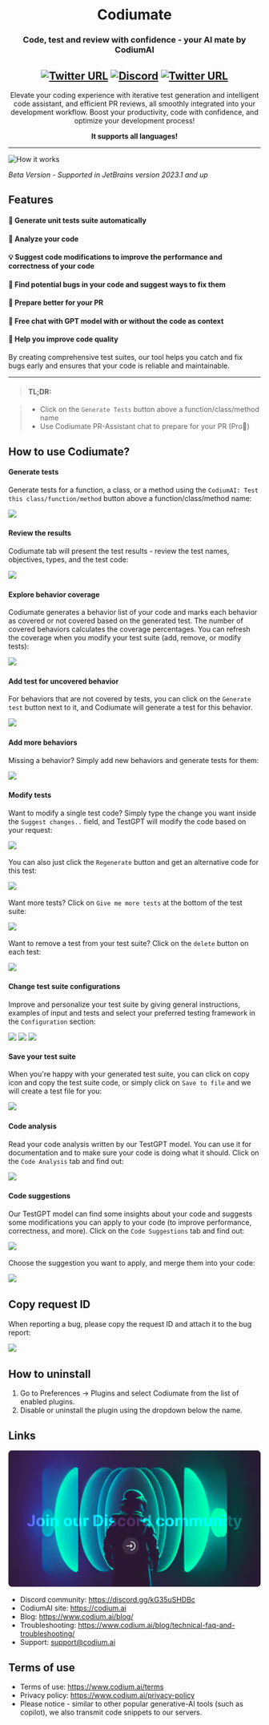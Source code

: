 <div align="center">

# Codiumate
### Code, test and review with confidence - your AI mate by CodiumAI

[![Twitter URL](https://img.shields.io/badge/X-000000?style=for-the-badge&logo=x&logoColor=white)](https://twitter.com/CodiumAI)    [![Discord](https://img.shields.io/badge/Discord-5865F2?style=for-the-badge&logo=discord&logoColor=white)](https://discord.gg/kG35uSHDBc)    [![Twitter URL](https://img.shields.io/badge/TikTok-000000?style=for-the-badge&logo=tiktok&logoColor=white)](https://www.tiktok.com/@codiumai)
---

Elevate your coding experience with iterative test generation and intelligent code assistant, and efficient PR reviews, all smoothly integrated into your development workflow. Boost your productivity, code with confidence, and optimize your development process!

**It supports all languages!**

---

</div>

![How it works](https://raw.githubusercontent.com/Codium-ai/codiumai-jetbrains-release/main/media/docs/JB0.5.22.gif)

_Beta Version - Supported in JetBrains version 2023.1 and up_

## Features

#### 🤖 Generate unit tests suite automatically

#### 🔬 Analyze your code

#### 💡 Suggest code modifications to improve the performance and correctness of your code

#### 💫 Find potential bugs in your code and suggest ways to fix them

#### 👀 Prepare better for your PR

#### 💬 Free chat with GPT model with or without the code as context

#### 🚀 Help you improve code quality

By creating comprehensive test suites, our tool helps you catch and fix bugs early and ensures that your code is reliable and maintainable.

---

> #### TL;DR:

> - Click on the `Generate Tests` button above a function/class/method name
> - Use Codiumate PR-Assistant chat to prepare for your PR (Pro💎)

## How to use Codiumate?

#### Generate tests 
Generate tests for a function, a class, or a method using the `CodiumAI: Test this class/function/method` button above a function/class/method name:

![](https://raw.githubusercontent.com/Codium-ai/codiumai-jetbrains-release/main/media/docs/GenerateTests.png)

#### Review the results
Codiumate tab will present the test results - review the test names, objectives, types, and the test code:

![](https://raw.githubusercontent.com/Codium-ai/codiumai-jetbrains-release/main/media/docs/ReviewResults.png)

#### Explore behavior coverage

Codiumate generates a behavior list of your code and marks each behavior as covered or not covered based on the generated test.
The number of covered behaviors calculates the coverage percentages.
You can refresh the coverage when you modify your test suite (add, remove, or modify tests):

![](https://raw.githubusercontent.com/Codium-ai/codiumai-jetbrains-release/main/media/docs/BehaviorCoverage.png)

#### Add test for uncovered behavior

For behaviors that are not covered by tests, you can click on the `Generate test` button next to it, and Codiumate will generate a test
for this behavior.

![](https://raw.githubusercontent.com/Codium-ai/codiumai-jetbrains-release/main/media/docs/AddTestForBehavior.png)

#### Add more behaviors

Missing a behavior? Simply add new behaviors and generate tests for them:

![](https://raw.githubusercontent.com/Codium-ai/codiumai-jetbrains-release/main/media/docs/AddBehavior.png)

#### Modify tests
Want to modify a single test code? Simply type the change you want inside the `Suggest changes..` field, and TestGPT will modify the code based on your request:

![](https://raw.githubusercontent.com/Codium-ai/codiumai-jetbrains-release/main/media/docs/SuggestChanges.png)

You can also just click the `Regenerate` button and get an alternative code for this test:

![](https://raw.githubusercontent.com/Codium-ai/codiumai-jetbrains-release/main/media/docs/RegenerateSingleTest.png)

Want more tests? Click on `Give me more tests` at the bottom of the test suite:

![](https://raw.githubusercontent.com/Codium-ai/codiumai-jetbrains-release/main/media/docs/RequestMoreTests.png)

Want to remove a test from your test suite? Click on the `delete` button on each test:

![](https://raw.githubusercontent.com/Codium-ai/codiumai-jetbrains-release/main/media/docs/DeleteSingleTest.png)

#### Change test suite configurations
Improve and personalize your test suite by giving general instructions, examples of input and tests and select your preferred testing framework in the `Configuration` section:

![](https://raw.githubusercontent.com/Codium-ai/codiumai-jetbrains-release/main/media/docs/AddTestExample.png)
![](https://raw.githubusercontent.com/Codium-ai/codiumai-jetbrains-release/main/media/docs/ChangeGeneralConfiguration.png)
![](https://raw.githubusercontent.com/Codium-ai/codiumai-jetbrains-release/main/media/docs/ModifyFramework.png)

#### Save your test suite
When you're happy with your generated test suite, you can click on copy icon and copy the test suite code, or simply click on `Save to file` and we will create a test file for you:

![](https://raw.githubusercontent.com/Codium-ai/codiumai-jetbrains-release/main/media/docs/OpenCopy.png)

#### Code analysis
Read your code analysis written by our TestGPT model. You can use it for documentation and to make sure your code is doing what it should. Click on the `Code Analysis` tab and find out:

![](https://raw.githubusercontent.com/Codium-ai/codiumai-jetbrains-release/main/media/docs/CodeAnalysis.png)

#### Code suggestions

Our TestGPT model can find some insights about your code and suggests some modifications you can apply to your code (to improve performance, correctness, and more). Click on the `Code Suggestions` tab and find out:

![](https://raw.githubusercontent.com/Codium-ai/codiumai-jetbrains-release/main/media/docs/CodeSuggestions.png)

Choose the suggestion you want to apply, and merge them into your code:

![](https://raw.githubusercontent.com/Codium-ai/codiumai-jetbrains-release/main/media/docs/MergeSuggestions.png)

## Copy request ID

When reporting a bug, please copy the request ID and attach it to the bug report:

![](https://raw.githubusercontent.com/Codium-ai/codiumai-jetbrains-release/main/media/docs/RequestID.png)


## How to uninstall

1. Go to Preferences -> Plugins and select Codiumate from the list of enabled plugins.
2. Disable or uninstall the plugin using the dropdown below the name.

## Links

[![Join our Discord community](https://raw.githubusercontent.com/Codium-ai/codiumai-vscode-release/main/media/docs/Joincommunity.png)](https://discord.gg/kG35uSHDBc)

- Discord community: https://discord.gg/kG35uSHDBc
- CodiumAI site: https://codium.ai
- Blog: https://www.codium.ai/blog/
- Troubleshooting: https://www.codium.ai/blog/technical-faq-and-troubleshooting/
- Support: support@codium.ai

## Terms of use

- Terms of use: https://www.codium.ai/terms
- Privacy policy: https://www.codium.ai/privacy-policy
- Please notice - similar to other popular generative-AI tools (such as copilot), we also transmit code snippets to our servers.
